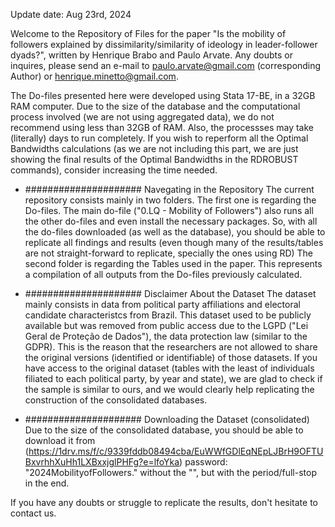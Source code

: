 Update date: Aug 23rd, 2024

Welcome to the Repository of Files for the paper "Is the mobility of followers explained by dissimilarity/similarity of ideology in leader-follower dyads?", written by Henrique Brabo and Paulo Arvate.
Any doubts or inquires, please send an e-mail to paulo.arvate@gmail.com (corresponding Author) or henrique.minetto@gmail.com.

The Do-files presented here were developed using Stata 17-BE, in a 32GB RAM computer. Due to the size of the database and the computational process involved (we are not using aggregated data), we do not recommend using less than 32GB of RAM. Also, the processses may take (literally) days to run completely. If you wish to reperform all the Optimal Bandwidths calculations (as we are not including this part, we are just showing the final results of the Optimal Bandwidths in the RDROBUST commands), consider increasing the time needed. 

* ##################### Navegating in the Repository
The current repository consists mainly in two folders. The first one is regarding the Do-files. The main do-file ("0.LQ - Mobility of Followers") also runs all the other do-files and even install the necessary packages.
So, with all the do-files downloaded (as well as the database), you should be able to replicate all findings and results (even though many of the results/tables are not straight-forward to replicate, specially the ones using RD)
The second folder is regarding the Tables used in the paper. This represents a compilation of all outputs from the Do-files previously calculated.

* ##################### Disclaimer About the Dataset
The dataset mainly consists in data from political party affiliations and electoral candidate characteristcs from Brazil. This dataset used to be publicly available but was removed from public access due to the LGPD ("Lei Geral de Proteção de Dados"), the data protection law (similar to the GDPR). This is the reason that the researchers are not allowed to share the original versions (identified or identifiable) of those datasets.
If you have access to the original dataset (tables with the least of individuals filiated to each political party, by year and state), we are glad to check if the sample is similar to ours, and we would clearly help replicating the construction of the consolidated databases.

* ##################### Downloading the Dataset (consolidated)
Due to the size of the consolidated database, you should be able to download it from (https://1drv.ms/f/c/9339fddb08494cba/EuWWfGDlEqNEpLJBrH9OFTUBxvrhhXuHh1LXBxxjglPHFg?e=lfoYka)
password: "2024MobilityofFollowers." without the "", but with the period/full-stop in the end.

If you have any doubts or struggle to replicate the results, don't hesitate to contact us.
